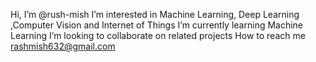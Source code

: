  Hi, I’m @rush-mish
 I’m interested in Machine Learning, Deep Learning ,Computer Vision and Internet of Things
 I’m currently learning Machine Learning
 I’m looking to collaborate on related projects
 How to reach me rashmish632@gmail.com


